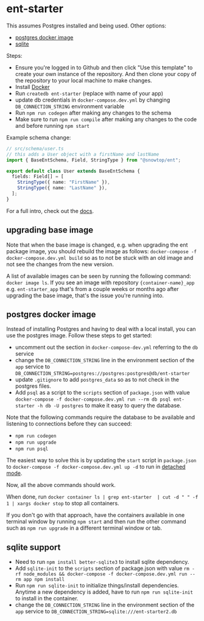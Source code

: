 # ent-starter

This assumes Postgres installed and being used. Other options:

* [postgres docker image](#postgres-docker-image)
* [sqlite](#sqlite)

Steps:

* Ensure you're logged in to Github and then click "Use this template" to create your own instance of the repository. And then clone your copy of the repository to your local machine to make changes.
* Install [Docker](https://docs.docker.com/get-docker/)
* Run `createdb ent-starter` (replace with name of your app)
* update db credentials in `docker-compose.dev.yml` by changing `DB_CONNECTION_STRING` environment variable
* Run `npm run codegen` after making any changes to the schema
* Make sure to run `npm run compile` after making any changes to the code and before running `npm start`

Example schema change:

```ts
// src/schema/user.ts
// this adds a User object with a firstName and lastName
import { BaseEntSchema, Field, StringType } from "@snowtop/ent";

export default class User extends BaseEntSchema {
  fields: Field[] = [
    StringType({ name: "FirstName" }),
    StringType({ name: "LastName" }),
  ];
}
```

For a full intro, check out the [docs](https://ent.dev/docs/intro#your-first-schema).

## upgrading base image

Note that when the base image is changed, e.g. when upgrading the ent package image, you should rebuild the image as follows: `docker-compose -f docker-compose.dev.yml build` so as to not be stuck with an old image and not see the changes from the new version.

A list of available images can be seen by running the following command: `docker image ls`. If you see an image with repository `{container-name}_app` e.g. `ent-starter_app` that's from a couple weeks or months ago after upgrading the base image, that's the issue you're running into.

## postgres docker image

Instead of installing Postgres and having to deal with a local install, you can use the postgres image. Follow these steps to get started:

* uncomment out the section in `docker-compose-dev.yml` referring to the `db` service
* change the `DB_CONNECTION_STRING` line in the environment section of the `app` service to `DB_CONNECTION_STRING=postgres://postgres:postgres@db/ent-starter`
* update `.gitignore` to add `postgres_data` so as to not check in the postgres files.
* Add `psql` as a script to the `scripts` section of `package.json` with value `docker-compose -f docker-compose.dev.yml run --rm db psql ent-starter -h db -U postgres` to make it easy to query the database.

Note that the following commands require the database to be available and listening to connections before they can succeed:

* `npm run codegen`
* `npm run upgrade`
* `npm run psql`

The easiest way to solve this is by updating the `start` script in `package.json` to `docker-compose -f docker-compose.dev.yml up -d` to run in [detached mode](https://docs.docker.com/compose/reference/up/).

Now, all the above commands should work.

When done, run `docker container ls | grep ent-starter  | cut -d " " -f 1 | xargs docker stop` to stop all containers.

If you don't go with that approach, have the containers available in one terminal window by running `npm start` and then run the other command such as `npm run upgrade` in a different terminal window or tab.

## sqlite support

* Need to run `npm install better-sqlite3` to install sqlite dependency.
* Add `sqlite-init` to the `scripts` section of package.json with value `rm -rf node_modules && docker-compose -f docker-compose.dev.yml run --rm app npm install`
* Run `npm run sqlite-init` to initialize things/install dependencies. Anytime a new dependency is added, have to run `npm run sqlite-init` to install in the container.
* change the `DB_CONNECTION_STRING` line in the environment section of the `app` service to `DB_CONNECTION_STRING=sqlite:///ent-starter2.db`
